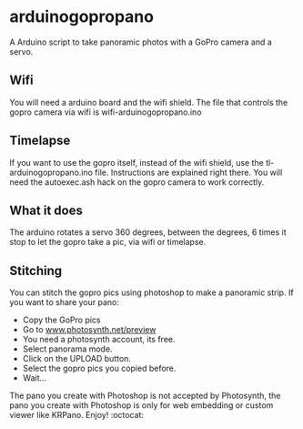 arduinogopropano
================

A Arduino script to take panoramic photos with a GoPro camera and a servo.

Wifi
----

You will need a arduino board and the wifi shield.
The file that controls the gopro camera via wifi is wifi-arduinogopropano.ino

Timelapse
---------

If you want to use the gopro itself, instead of the wifi shield, use the tl-arduinogopropano.ino file. Instructions are explained right there. You will need the autoexec.ash hack on the gopro camera to work correctly.


What it does
------------

The arduino rotates a servo 360 degrees, between the degrees, 6 times it stop to let the gopro take a pic, via wifi or timelapse.

Stitching
----------

You can stitch the gopro pics using photoshop to make a panoramic strip. If you want to share your pano:
* Copy the GoPro pics
* Go to www.photosynth.net/preview 
* You need a photosynth account, its free.
* Select panorama mode.
* Click on the UPLOAD button.
* Select the gopro pics you copied before.
* Wait...

The pano you create with Photoshop is not accepted by Photosynth, the pano you create with Photoshop is only for web embedding or custom viewer like KRPano.
Enjoy! :octocat:
